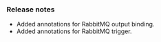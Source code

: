 ### Release notes

- Added annotations for RabbitMQ output binding.
- Added annotations for RabbitMQ trigger.